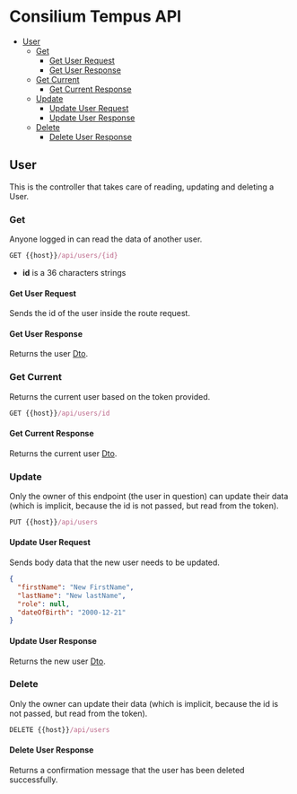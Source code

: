 # Consilium Tempus API

* [User](#user)
  * [Get](#get)
    * [Get User Request](#get-user-request)
    * [Get User Response](#get-user-response)
  * [Get Current](#get-current)
    * [Get Current Response](#get-current-response)
  * [Update](#update)
    * [Update User Request](#update-user-request)
    * [Update User Response](#update-user-response)
  * [Delete](#delete)
    * [Delete User Response](#delete-user-response)

## User

This is the controller that takes care of reading, updating and deleting a User.


### Get

Anyone logged in can read the data of another user.

```js
GET {{host}}/api/users/{id}
```

- **id** is a 36 characters strings

#### Get User Request

Sends the id of the user inside the route request.

#### Get User Response

Returns the user [Dto](dto/Dto.User.md).


### Get Current

Returns the current user based on the token provided.

```js
GET {{host}}/api/users/id
```

#### Get Current Response

Returns the current user [Dto](dto/Dto.User.md).


### Update

Only the owner of this endpoint (the user in question) can update their data 
(which is implicit, because the id is not passed, but read from the token).

```js
PUT {{host}}/api/users
```

#### Update User Request

Sends body data that the new user needs to be updated.

```json
{
  "firstName": "New FirstName",
  "lastName": "New lastName",
  "role": null,
  "dateOfBirth": "2000-12-21"
}
```

#### Update User Response

Returns the new user [Dto](dto/Dto.User.md).


### Delete

Only the owner can update their data (which is implicit, because the id is not passed, but read from the token).

```js
DELETE {{host}}/api/users
```

#### Delete User Response

Returns a confirmation message that the user has been deleted successfully.